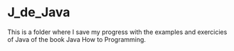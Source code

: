 # J_de_Java
This is a folder where I save my progress with the examples and exercicies of Java of the book Java How to Programming. 
